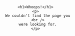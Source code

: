 <div class="container">
  <div class="boo-wrapper">
    <div class="boo">
      <div class="face"></div>
    </div>
    <div class="shadow"></div>

    <h1>Whoops!</h1>
    <p>
      We couldn't find the page you
      <br />
      were looking for.
    </p>
  </div>
</div>

<style>
 $bgColor: #f7f7f7;
$jaggedDistance: 32px;

// boo
$booSize: $jaggedDistance * 5;
$booBg: $bgColor;
$booShadow: darken($booBg, 5%);

// face
$booFaceSize: round($jaggedDistance / 1.3333);
$booFaceColor: #9b9b9b;

// ===========

@keyframes floating {
  0% {
    transform: translate3d(0, 0, 0);  
  }
  45% {
    transform: translate3d(0, -10%, 0); 
  }
  55% {
    transform: translate3d(0, -10%, 0); 
  } 
  100% {
    transform: translate3d(0, 0, 0);
  }     
}

@keyframes floatingShadow {
  0% {
    transform: scale(1);  
  }
  45% {
    transform: scale(.85);  
  }
  55% {
    transform: scale(.85);  
  } 
  100% {
    transform: scale(1);
  }     
}

// ===========

@mixin border-bottom-jagged($size, $color-outer) {
  position: relative;
  padding-bottom: $size; 

  &::after {
    content: '';
    display: block;
    position: absolute;
    left: -($size / 1.7);
    bottom: -($jaggedDistance / 3.85);
    width: calc(100% + #{$size});
    height: $size;
    background-repeat: repeat-x;
    background-size: $size $size;
    background-position: left bottom;
    background-image: linear-gradient(-45deg, $color-outer ($size / 2), transparent 0),
                      linear-gradient(45deg, $color-outer ($size / 2), transparent 0),
                      linear-gradient(-45deg, $booFaceColor ($size / 1.7), transparent 0),
                      linear-gradient(45deg, $booFaceColor ($size / 1.7), transparent 0);
  }
}

// ===========

body {
  background-color: $bgColor;
}

.container {
  font-family: 'Varela Round', sans-serif;
  color: $booFaceColor;
  position: relative;
  height: 100vh;
  text-align: center;
  font-size: $jaggedDistance / 2;
  
  h1 {
    font-size: $jaggedDistance;
    margin-top: $jaggedDistance;
  }
}

.boo-wrapper {
  width: 100%;
  position: absolute;
  top: 50%;
  left: 50%;
  transform: translate(-50%, -50%);
  paddig-top: $jaggedDistance * 2;
  paddig-bottom: $jaggedDistance * 2;
}

.boo {
  width: $booSize;
  height: $booSize + ($booSize * .15);
  background-color: $booBg;
  margin-left: auto;
  margin-right: auto;
  border: (($jaggedDistance / 1.65)  - ($jaggedDistance /2)) solid $booFaceColor;
  border-bottom: 0;
  overflow: hidden;
  border-radius: ($booSize / 2) ($booSize / 2) 0 0;
  box-shadow: -($jaggedDistance / 2) 0 0 2px rgba($booShadow, .5) inset;
  @include border-bottom-jagged($jaggedDistance, $bgColor);
  animation: floating 3s ease-in-out infinite;

  .face {
    width: $booFaceSize;
    height: $jaggedDistance / 10;
    border-radius: 5px;
    background-color: $booFaceColor;
    position: absolute;
    left: 50%;
    bottom: $jaggedDistance + $booFaceSize;
    transform: translateX(-50%);
    
    &::before,
    &::after {
      content: '';
      display: block;
      width: $booFaceSize / 4;
      height: $booFaceSize / 4;
      background-color: $booFaceColor;
      border-radius: 50%;
      position: absolute;
      bottom: $jaggedDistance + ($booFaceSize / 3);
    }
    
    &::before {
      left: -$booFaceSize;
    }
    
    &::after {
      right: -$booFaceSize;
    }
  } 
}

.shadow {
  width: $booSize - $jaggedDistance;
  height: $jaggedDistance / 2;
  background-color: rgba($booShadow, .75);
  margin-top: $jaggedDistance * 1.25;  
  margin-right: auto;
  margin-left: auto;
  border-radius: 50%;
  animation: floatingShadow 3s ease-in-out infinite;
}	
</style>



<!--chức năng-->
<script>
  var inner = document.querySelector('.markdown-body > h1 > a')
  var t = 5;
  inner.innerText = `Không tìm thấy trang, chuyển về trang chủ sau 5 giây . . .`;
  setInterval(function(){
    t = t-1;
    document.title = `(${t}) | Không tìm thấy trang | 404 Not Found`;
    inner.innerText = `Không tìm thấy trang, chuyển về trang chủ sau ${t} giây . . .`;
  }, 1000);
  setTimeout(function(){window.location.href='/?ctv=404page'}, 5000)
   
</script>
